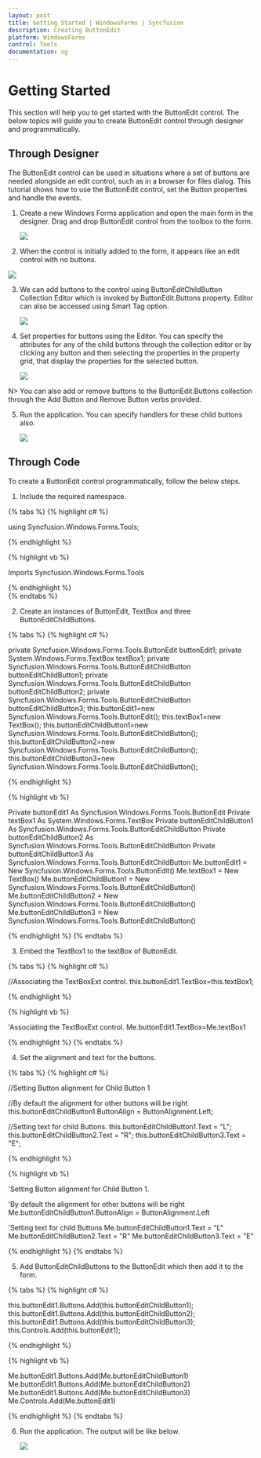 ```yaml
---
layout: post
title: Getting Started | WindowsForms | Syncfusion
description: Creating ButtonEdit
platform: WindowsForms
control: Tools
documentation: ug
---
```


# Getting Started

This section will help you to get started with the ButtonEdit control.
The below topics will guide you to create ButtonEdit control through designer and programmatically.

## Through Designer

The ButtonEdit control can be used in situations where a set of buttons are needed alongside an edit control, such as in a browser for files dialog. This tutorial shows how to use the ButtonEdit control, set the Button properties and handle the events.

1. Create a new Windows Forms application and open the main form in the designer. Drag and drop ButtonEdit control from the toolbox to the form.  

   ![](Overview_images/Overview_img79.jpeg) 

2. When the control is initially added to the form, it appears like an edit control with no buttons.

![](Overview_images/Overview_img80.jpeg) 

3. We can add buttons to the control using ButtonEditChildButton Collection Editor which is invoked by ButtonEdit.Buttons property. Editor can also be accessed using Smart Tag option.

   ![](Overview_images/Overview_img81.jpeg)

4. Set properties for buttons using the Editor. You can specify the attributes for any of the child buttons through the collection editor or by clicking any button and then selecting the properties in the property grid, that display the properties for the selected button.

   ![](Overview_images/Overview_img82.jpeg)

N> You can also add or remove buttons to the ButtonEdit.Buttons collection through the Add Button and Remove Button verbs provided.

5. Run the application. You can specify handlers for these child buttons also.

   ![](Overview_images/Overview_img84.jpeg) 

## Through Code

To create a ButtonEdit control programmatically, follow the below steps.

1. Include the required namespace.

{% tabs %}
{% highlight c# %}

using Syncfusion.Windows.Forms.Tools;

{% endhighlight %}

{% highlight vb %}

Imports Syncfusion.Windows.Forms.Tools

{% endhighlight %}   
{% endtabs %}
   
2. Create an instances of ButtonEdit, TextBox and three ButtonEditChildButtons.

{% tabs %}
{% highlight c# %}
   
private Syncfusion.Windows.Forms.Tools.ButtonEdit buttonEdit1;
private System.Windows.Forms.TextBox textBox1;
private Syncfusion.Windows.Forms.Tools.ButtonEditChildButton buttonEditChildButton1;
private Syncfusion.Windows.Forms.Tools.ButtonEditChildButton buttonEditChildButton2;
private Syncfusion.Windows.Forms.Tools.ButtonEditChildButton buttonEditChildButton3;
this.buttonEdit1=new Syncfusion.Windows.Forms.Tools.ButtonEdit();
this.textBox1=new TextBox();
this.buttonEditChildButton1=new Syncfusion.Windows.Forms.Tools.ButtonEditChildButton();
this.buttonEditChildButton2=new Syncfusion.Windows.Forms.Tools.ButtonEditChildButton();
this.buttonEditChildButton3=new Syncfusion.Windows.Forms.Tools.ButtonEditChildButton();

{% endhighlight %}

{% highlight vb %}

Private buttonEdit1 As Syncfusion.Windows.Forms.Tools.ButtonEdit
Private textBox1 As System.Windows.Forms.TextBox
Private buttonEditChildButton1 As Syncfusion.Windows.Forms.Tools.ButtonEditChildButton
Private buttonEditChildButton2 As Syncfusion.Windows.Forms.Tools.ButtonEditChildButton
Private buttonEditChildButton3 As Syncfusion.Windows.Forms.Tools.ButtonEditChildButton
Me.buttonEdit1 = New Syncfusion.Windows.Forms.Tools.ButtonEdit()
Me.textBox1 = New TextBox()
Me.buttonEditChildButton1 = New Syncfusion.Windows.Forms.Tools.ButtonEditChildButton()
Me.buttonEditChildButton2 = New Syncfusion.Windows.Forms.Tools.ButtonEditChildButton()
Me.buttonEditChildButton3 = New Syncfusion.Windows.Forms.Tools.ButtonEditChildButton()

{% endhighlight %}
{% endtabs %}
 
3. Embed the TextBox1 to the textBox of ButtonEdit.

{% tabs %}
{% highlight c# %}
   
//Associating the TextBoxExt control.
this.buttonEdit1.TextBox=this.textBox1;

{% endhighlight %} 

{% highlight vb %}

'Associating the TextBoxExt control.
Me.buttonEdit1.TextBox=Me.textBox1

{% endhighlight %}
{% endtabs %}

4. Set the alignment and text for the buttons.

{% tabs %}
{% highlight c# %}

//Setting Button alignment for Child Button 1

//By default the alignment for other buttons will be right
this.buttonEditChildButton1.ButtonAlign = ButtonAlignment.Left;

//Setting text for child Buttons.
this.buttonEditChildButton1.Text = "L";
this.buttonEditChildButton2.Text = "R";
this.buttonEditChildButton3.Text = "E";

{% endhighlight %}

{% highlight vb %}

'Setting Button alignment for Child Button 1. 

'By default the alignment for other buttons will be right
Me.buttonEditChildButton1.ButtonAlign = ButtonAlignment.Left

'Setting text for child Buttons
Me.buttonEditChildButton1.Text = "L"
Me.buttonEditChildButton2.Text = "R"
Me.buttonEditChildButton3.Text = "E"

{% endhighlight %}
{% endtabs %}

5. Add ButtonEditChildButtons to the ButtonEdit which then add it to the form.

{% tabs %}
{% highlight c# %}

this.buttonEdit1.Buttons.Add(this.buttonEditChildButton1);
this.buttonEdit1.Buttons.Add(this.buttonEditChildButton2);
this.buttonEdit1.Buttons.Add(this.buttonEditChildButton3);
this.Controls.Add(this.buttonEdit1);

{% endhighlight %}

{% highlight vb %}

Me.buttonEdit1.Buttons.Add(Me.buttonEditChildButton1)
Me.buttonEdit1.Buttons.Add(Me.buttonEditChildButton2)
Me.buttonEdit1.Buttons.Add(Me.buttonEditChildButton3)
Me.Controls.Add(Me.buttonEdit1)

{% endhighlight %}
{% endtabs %}

6. Run the application. The output will be like below.

   ![](Overview_images/Overview_img85.jpeg)
